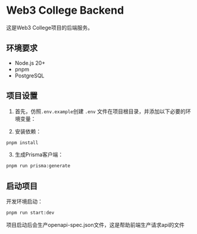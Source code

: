 # Web3 College Backend

这是Web3 College项目的后端服务。

## 环境要求

- Node.js 20+
- pnpm
- PostgreSQL

## 项目设置

1. 首先，仿照`.env.example`创建 `.env` 文件在项目根目录，并添加以下必要的环境变量：

2. 安装依赖：

```bash
pnpm install
```

3. 生成Prisma客户端：

```bash
pnpm run prisma:generate
```

## 启动项目

开发环境启动：

```bash
pnpm run start:dev
```
项目启动后会生产openapi-spec.json文件，这是帮助前端生产请求api的文件